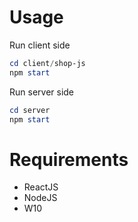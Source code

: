 # Usage

Run client side
```powershell
cd client/shop-js
npm start
```

Run server side
```powershell
cd server
npm start
```

# Requirements

- ReactJS
- NodeJS
- W10